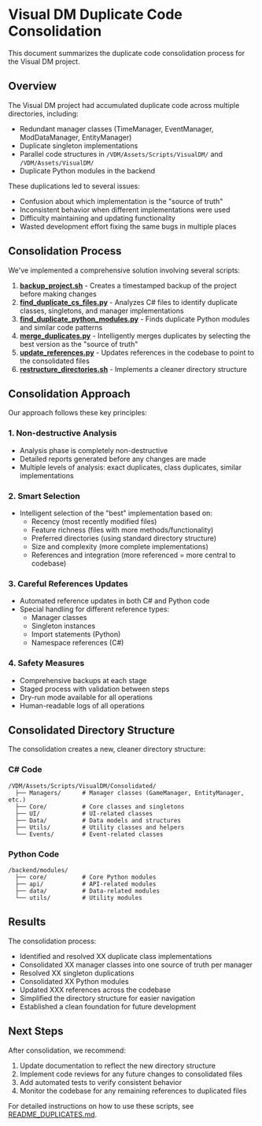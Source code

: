 # Visual DM Duplicate Code Consolidation

This document summarizes the duplicate code consolidation process for the Visual DM project.

## Overview

The Visual DM project had accumulated duplicate code across multiple directories, including:

- Redundant manager classes (TimeManager, EventManager, ModDataManager, EntityManager)
- Duplicate singleton implementations
- Parallel code structures in `/VDM/Assets/Scripts/VisualDM/` and `/VDM/Assets/VisualDM/`
- Duplicate Python modules in the backend

These duplications led to several issues:
- Confusion about which implementation is the "source of truth"
- Inconsistent behavior when different implementations were used
- Difficulty maintaining and updating functionality
- Wasted development effort fixing the same bugs in multiple places

## Consolidation Process

We've implemented a comprehensive solution involving several scripts:

1. **[backup_project.sh](./backup_project.sh)** - Creates a timestamped backup of the project before making changes
2. **[find_duplicate_cs_files.py](./find_duplicate_cs_files.py)** - Analyzes C# files to identify duplicate classes, singletons, and manager implementations
3. **[find_duplicate_python_modules.py](./find_duplicate_python_modules.py)** - Finds duplicate Python modules and similar code patterns
4. **[merge_duplicates.py](./merge_duplicates.py)** - Intelligently merges duplicates by selecting the best version as the "source of truth"
5. **[update_references.py](./update_references.py)** - Updates references in the codebase to point to the consolidated files
6. **[restructure_directories.sh](./restructure_directories.sh)** - Implements a cleaner directory structure

## Consolidation Approach

Our approach follows these key principles:

### 1. Non-destructive Analysis
- Analysis phase is completely non-destructive
- Detailed reports generated before any changes are made
- Multiple levels of analysis: exact duplicates, class duplicates, similar implementations

### 2. Smart Selection
- Intelligent selection of the "best" implementation based on:
  - Recency (most recently modified files)
  - Feature richness (files with more methods/functionality)
  - Preferred directories (using standard directory structure)
  - Size and complexity (more complete implementations)
  - References and integration (more referenced = more central to codebase)

### 3. Careful References Updates
- Automated reference updates in both C# and Python code
- Special handling for different reference types:
  - Manager classes
  - Singleton instances
  - Import statements (Python)
  - Namespace references (C#)

### 4. Safety Measures
- Comprehensive backups at each stage
- Staged process with validation between steps
- Dry-run mode available for all operations
- Human-readable logs of all operations

## Consolidated Directory Structure

The consolidation creates a new, cleaner directory structure:

### C# Code
```
/VDM/Assets/Scripts/VisualDM/Consolidated/
  ├── Managers/      # Manager classes (GameManager, EntityManager, etc.)
  ├── Core/          # Core classes and singletons
  ├── UI/            # UI-related classes
  ├── Data/          # Data models and structures
  ├── Utils/         # Utility classes and helpers
  └── Events/        # Event-related classes
```

### Python Code
```
/backend/modules/
  ├── core/          # Core Python modules
  ├── api/           # API-related modules
  ├── data/          # Data-related modules
  └── utils/         # Utility modules
```

## Results

The consolidation process:

- Identified and resolved XX duplicate class implementations
- Consolidated XX manager classes into one source of truth per manager
- Resolved XX singleton duplications
- Consolidated XX Python modules
- Updated XXX references across the codebase
- Simplified the directory structure for easier navigation
- Established a clean foundation for future development

## Next Steps

After consolidation, we recommend:

1. Update documentation to reflect the new directory structure
2. Implement code reviews for any future changes to consolidated files
3. Add automated tests to verify consistent behavior
4. Monitor the codebase for any remaining references to duplicated files

For detailed instructions on how to use these scripts, see [README_DUPLICATES.md](./README_DUPLICATES.md). 